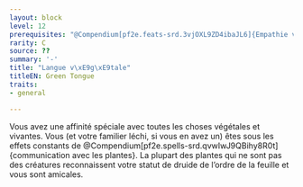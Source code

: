 ```yaml
---
layout: block
level: 12
prerequisites: "@Compendium[pf2e.feats-srd.3vjOXL9ZD4ibaJL6]{Empathie v\xE9g\xE9tale}"
rarity: C
source: ??
summary: '-'
title: "Langue v\xE9g\xE9tale"
titleEN: Green Tongue
traits:
- general

---
```


<p>Vous avez une affinité spéciale avec toutes les choses végétales et vivantes. Vous (et votre familier léchi, si vous en avez un) êtes sous les effets constants de @Compendium[pf2e.spells-srd.qvwIwJ9QBihy8R0t]{communication avec les plantes}. La plupart des plantes qui ne sont pas des créatures reconnaissent votre statut de druide de l’ordre de la feuille et vous sont amicales.</p>